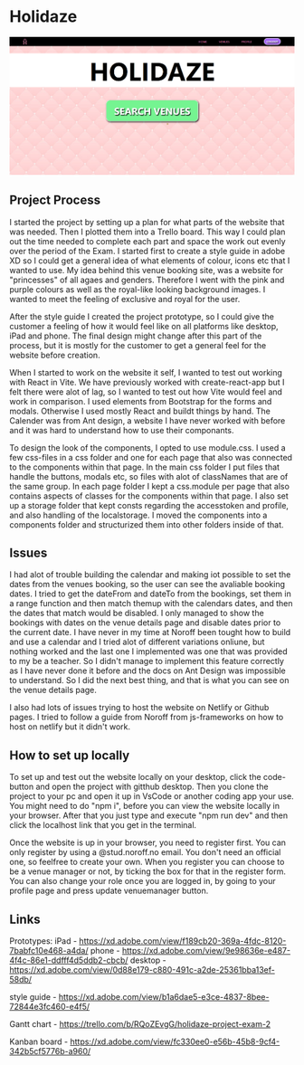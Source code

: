# Holidaze

<img src="holidaze_promo_img.png" width="1280"/>

## Project Process

I started the project by setting up a plan for what parts of the website that was needed. Then I plotted them into a Trello board. This way I could plan out the time needed to complete each part and space the work out evenly over the period of the Exam.
I started first to create a style guide in adobe XD so I could get a general idea of what elements of colour, icons etc that I wanted to use. My idea behind this venue booking site, was a website for "princesses" of all agaes and genders. Therefore I went with the pink and purple colours as well as the royal-like looking background images. I wanted to meet the feeling of exclusive and royal for the user.

After the style guide I created the project prototype, so I could give the customer a feeling of how it would feel like on all platforms like desktop, iPad and phone. The final design might change after this part of the process, but it is mostly for the customer to get a general feel for the website before creation.

When I started to work on the website it self, I wanted to test out working with React in Vite. We have previously worked with create-react-app but I felt there were alot of lag, so I wanted to test out how Vite would feel and work in comparison. I used elements from Bootstrap for the forms and modals. Otherwise I used mostly React and buildt things by hand. The Calender was from Ant design, a website I have never worked with before and it was hard to understand how to use their componants. 

To design the look of the components, I opted to use module.css. I used a few css-files in a css folder and one for each page that also was connected to the components within that page. In the main css folder I put files that handle the buttons, modals etc, so files with alot of classNames that are of the same group. In each page folder I kept a css.module per page that also contains aspects of classes for the components within that page.
I also set up a storage folder that kept consts regarding the accesstoken and profile, and also handling of the localstorage.
I moved the components into a components folder and structurized them into other folders inside of that.


## Issues

I had alot of trouble building the calendar and making iot possible to set the dates from the venues booking, so the user can see the avaliable booking dates. I tried to get the dateFrom and dateTo from the bookings, set them in a range function and then match themup with the calendars dates, and then the dates that match would be disabled. I only managed to show the bookings with dates on the venue details page and disable dates prior to the current date. I have never in my time at Noroff been tought how to build and use a calendar and I tried alot of different variations onliune, but nothing worked and the last one I implemented was one that was provided to my be a teacher. So I didn't manage to implement this feature correctly as I have never done it before and the docs on Ant Design was impossible to understand. So I did the next best thing, and that is what you can see on the venue details page.

I also had lots of issues trying to host the website on Netlify or Github pages. I tried to follow a guide from Noroff from js-frameworks on how to host on netlify but it didn't work.


## How to set up locally

To set up and test out the website locally on your desktop, click the code-button and open the project with gitthub desktop. Then you clone the project to your pc and open it up in VsCode or another coding app your use. You might need to do "npm i", before you can view the website locally in your browser. After that you just type and execute "npm run dev" and then click the localhost link that you get in the terminal.

Once the website is up in your browser, you need to register first. You can only register by using a @stud.noroff.no email. You don't need an official one, so feelfree to create your own. When you register you can choose to be a venue manager or not, by ticking the box for that in the register form. You can also change your role once you are logged in, by going to your profile page and press update venuemanager button.


## Links

Prototypes:
iPad - https://xd.adobe.com/view/f189cb20-369a-4fdc-8120-7babfc10e468-a4da/
phone - https://xd.adobe.com/view/9e98636e-e487-4f4c-86e1-ddfff4d5ddb2-cbcb/
desktop - https://xd.adobe.com/view/0d88e179-c880-491c-a2de-25361bba13ef-58db/

style guide - https://xd.adobe.com/view/b1a6dae5-e3ce-4837-8bee-72844e3fc460-e4f5/


Gantt chart - https://trello.com/b/RQoZEvgG/holidaze-project-exam-2

Kanban board - https://xd.adobe.com/view/fc330ee0-e56b-45b8-9cf4-342b5cf5776b-a960/
